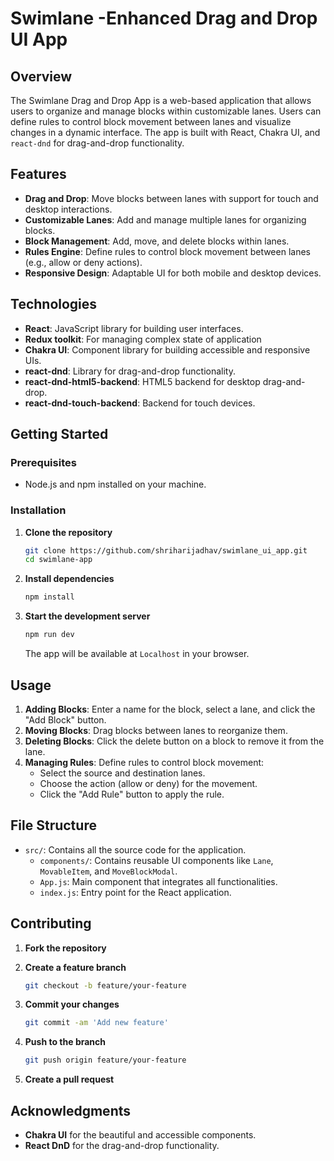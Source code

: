 # Swimlane -Enhanced Drag and Drop UI App

## Overview

The Swimlane Drag and Drop App is a web-based application that allows users to organize and manage blocks within customizable lanes. Users can define rules to control block movement between lanes and visualize changes in a dynamic interface. The app is built with React, Chakra UI, and `react-dnd` for drag-and-drop functionality.

## Features

- **Drag and Drop**: Move blocks between lanes with support for touch and desktop interactions.
- **Customizable Lanes**: Add and manage multiple lanes for organizing blocks.
- **Block Management**: Add, move, and delete blocks within lanes.
- **Rules Engine**: Define rules to control block movement between lanes (e.g., allow or deny actions).
- **Responsive Design**: Adaptable UI for both mobile and desktop devices.

## Technologies

- **React**: JavaScript library for building user interfaces.
- **Redux toolkit**: For managing complex state of application
- **Chakra UI**: Component library for building accessible and responsive UIs.
- **react-dnd**: Library for drag-and-drop functionality.
- **react-dnd-html5-backend**: HTML5 backend for desktop drag-and-drop.
- **react-dnd-touch-backend**: Backend for touch devices.

## Getting Started

### Prerequisites

- Node.js and npm installed on your machine.

### Installation

1. **Clone the repository**

    ```bash
    git clone https://github.com/shriharijadhav/swimlane_ui_app.git
    cd swimlane-app
    ```

2. **Install dependencies**

    ```bash
    npm install
    ```

3. **Start the development server**

    ```bash
    npm run dev
    ```

    The app will be available at `Localhost` in your browser.

## Usage

1. **Adding Blocks**: Enter a name for the block, select a lane, and click the "Add Block" button.
2. **Moving Blocks**: Drag blocks between lanes to reorganize them.
3. **Deleting Blocks**: Click the delete button on a block to remove it from the lane.
4. **Managing Rules**: Define rules to control block movement:
    - Select the source and destination lanes.
    - Choose the action (allow or deny) for the movement.
    - Click the "Add Rule" button to apply the rule.

## File Structure

- `src/`: Contains all the source code for the application.
  - `components/`: Contains reusable UI components like `Lane`, `MovableItem`, and `MoveBlockModal`.
  - `App.js`: Main component that integrates all functionalities.
  - `index.js`: Entry point for the React application.

## Contributing

1. **Fork the repository**
2. **Create a feature branch**

    ```bash
    git checkout -b feature/your-feature
    ```

3. **Commit your changes**

    ```bash
    git commit -am 'Add new feature'
    ```

4. **Push to the branch**

    ```bash
    git push origin feature/your-feature
    ```

5. **Create a pull request**


## Acknowledgments

- **Chakra UI** for the beautiful and accessible components.
- **React DnD** for the drag-and-drop functionality.

